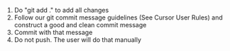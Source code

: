1. Do "git add ." to add all changes
2. Follow our git commit message guidelines (See Cursor User Rules) and construct a good and clean commit message
3. Commit with that message
4. Do not push. The user will do that manually
